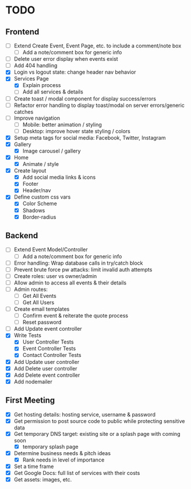 # TODO

## Frontend

- [ ] Extend Create Event, Event Page, etc. to include a comment/note box
  - [ ] Add a note/comment box for generic info
- [ ] Delete user error display when events exist
- [ ] Add 404 handling
- [x] Login vs logout state: change header nav behavior
- [x] Services Page
  - [x] Explain process
  - [ ] Add all services & details
- [ ] Create toast / modal component for display success/errors
- [ ] Refactor error handling to display toast/modal on server errors/generic catches
- [ ] Improve navigation
  - [ ] Mobile: better animation / styling
  - [ ] Desktop: improve hover state styling / colors
- [x] Setup meta tags for social media: Facebook, Twitter, Instagram
- [x] Gallery
  - [x] Image carousel / gallery
- [x] Home
  - [x] Animate / style
- [x] Create layout
  - [x] Add social media links & icons
  - [x] Footer
  - [x] Header/nav
- [x] Define custom css vars
  - [x] Color Scheme
  - [x] Shadows
  - [x] Border-radius

## Backend

- [ ] Extend Event Model/Controller
  - [ ] Add a note/comment box for generic info
- [ ] Error handling: Wrap database calls in try/catch block
- [ ] Prevent brute force pw attacks: limit invalid auth attempts
- [ ] Create roles: user vs owner/admin
- [ ] Allow admin to access all events & their details
- [ ] Admin routes:
  - [ ] Get All Events
  - [ ] Get All Users
- [ ] Create email templates
  - [ ] Confirm event & reiterate the quote process
  - [ ] Reset password
- [ ] Add Update event controller
- [x] Write Tests
  - [x] User Controller Tests
  - [x] Event Controller Tests
  - [x] Contact Controller Tests
- [x] Add Update user controller
- [x] Add Delete user controller
- [x] Add Delete event controller
- [x] Add nodemailer

## First Meeting

- [x] Get hosting details: hosting service, username & password
- [x] Get permission to post source code to public while protecting sensitive data
- [x] Get temporary DNS target: existing site or a splash page with coming soon
  - [x] temporary splash page
- [x] Determine business needs & pitch ideas
  - [x] Rank needs in level of importance
- [x] Set a time frame
- [x] Get Google Docs: full list of services with their costs
- [x] Get assets: images, etc.
